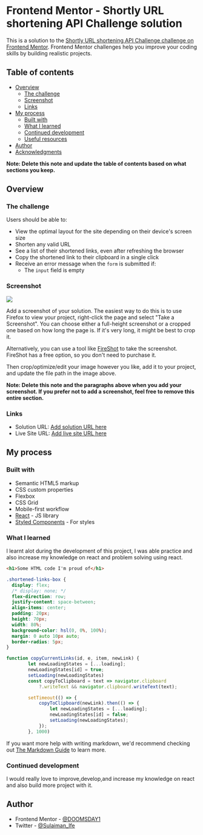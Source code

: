 # Frontend Mentor - Shortly URL shortening API Challenge solution

This is a solution to the [Shortly URL shortening API Challenge challenge on Frontend Mentor](https://www.frontendmentor.io/challenges/url-shortening-api-landing-page-2ce3ob-G). Frontend Mentor challenges help you improve your coding skills by building realistic projects.

## Table of contents

- [Overview](#overview)
  - [The challenge](#the-challenge)
  - [Screenshot](#screenshot)
  - [Links](#links)
- [My process](#my-process)
  - [Built with](#built-with)
  - [What I learned](#what-i-learned)
  - [Continued development](#continued-development)
  - [Useful resources](#useful-resources)
- [Author](#author)
- [Acknowledgments](#acknowledgments)

**Note: Delete this note and update the table of contents based on what sections you keep.**

## Overview

### The challenge

Users should be able to:

- View the optimal layout for the site depending on their device's screen size
- Shorten any valid URL
- See a list of their shortened links, even after refreshing the browser
- Copy the shortened link to their clipboard in a single click
- Receive an error message when the `form` is submitted if:
  - The `input` field is empty

### Screenshot

![](./screenshot.jpg)

Add a screenshot of your solution. The easiest way to do this is to use Firefox to view your project, right-click the page and select "Take a Screenshot". You can choose either a full-height screenshot or a cropped one based on how long the page is. If it's very long, it might be best to crop it.

Alternatively, you can use a tool like [FireShot](https://getfireshot.com/) to take the screenshot. FireShot has a free option, so you don't need to purchase it.

Then crop/optimize/edit your image however you like, add it to your project, and update the file path in the image above.

**Note: Delete this note and the paragraphs above when you add your screenshot. If you prefer not to add a screenshot, feel free to remove this entire section.**

### Links

- Solution URL: [Add solution URL here](https://github.com/DOOMSDAY101/Url-shortener2.0)
- Live Site URL: [Add live site URL here](https://your-live-site-url.com)

## My process

### Built with

- Semantic HTML5 markup
- CSS custom properties
- Flexbox
- CSS Grid
- Mobile-first workflow
- [React](https://reactjs.org/) - JS library
- [Styled Components](https://styled-components.com/) - For styles

### What I learned

I learnt alot during the development of this project, I was able practice and also increase my knowledge on react and problem solving using react.

```html
<h1>Some HTML code I'm proud of</h1>
```

```css
.shortened-links-box {
  display: flex;
  /* display: none; */
  flex-direction: row;
  justify-content: space-between;
  align-items: center;
  padding: 20px;
  height: 70px;
  width: 80%;
  background-color: hsl(0, 0%, 100%);
  margin: 0 auto 10px auto;
  border-radius: 5px;
}
```

```js
function copyCurrentLinks(id, e, item, newLink) {
        let newLoadingStates = [...loading];
        newLoadingStates[id] = true;
        setLoading(newLoadingStates)
        const copyToClipboard = text => navigator.clipboard
            ?.writeText && navigator.clipboard.writeText(text);

        setTimeout(() => {
            copyToClipboard(newLink).then(() => {
                let newLoadingStates = [...loading];
                newLoadingStates[id] = false;
                setLoading(newLoadingStates);
            });
        }, 1000)
```

If you want more help with writing markdown, we'd recommend checking out [The Markdown Guide](https://www.markdownguide.org/) to learn more.

### Continued development

I would really love to improve,develop,and increase my knowledge on react and also build more project with it.

## Author

- Frontend Mentor - [@DOOMSDAY1](https://www.frontendmentor.io/profile/DOOMSDAY101)
- Twitter - [@Sulaiman_Ife](https://www.twitter.com/Sulaiman_Ife)
